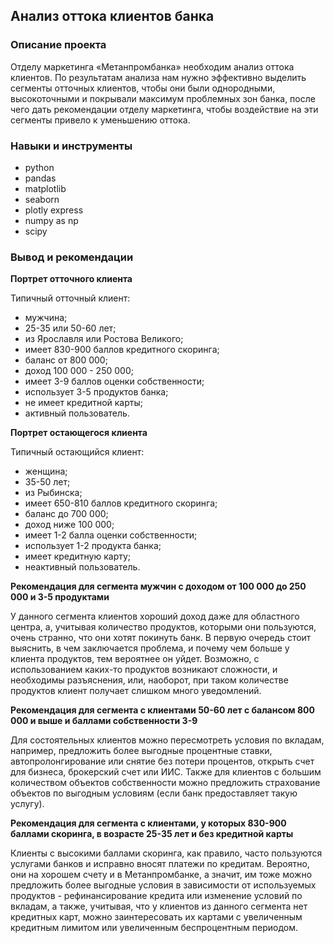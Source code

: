 ## Анализ оттока клиентов банка

### Описание проекта
Отделу маркетинга «Метанпромбанка» необходим анализ оттока клиентов. По результатам анализа нам нужно эффективно выделить сегменты отточных клиентов, чтобы они были однородными, высокоточными и покрывали максимум проблемных зон банка, после чего дать рекомендации отделу маркетинга, чтобы воздействие на эти сегменты привело к уменьшению оттока.

### Навыки и инструменты 
+ python
+ pandas
+ matplotlib
+ seaborn 
+ plotly express
+ numpy as np
+ scipy

### Вывод и рекомендации
**Портрет отточного клиента**

Типичный отточный клиент:

+ мужчина;
+ 25-35 или 50-60 лет;
+ из Ярославля или Ростова Великого;
+ имеет 830-900 баллов кредитного скоринга;
+ баланс от 800 000;
+ доход 100 000 - 250 000;
+ имеет 3-9 баллов оценки собственности;
+ использует 3-5 продуктов банка;
+ не имеет кредитной карты;
+ активный пользователь.
  
**Портрет остающегося клиента**

Типичный остающийся клиент:

+ женщина;
+ 35-50 лет;
+ из Рыбинска;
+ имеет 650-810 баллов кредитного скоринга;
+ баланс до 700 000;
+ доход ниже 100 000;
+ имеет 1-2 балла оценки собственности;
+ использует 1-2 продукта банка;
+ имеет кредитную карту;
+ неактивный пользователь.
  
**Рекомендация для сегмента мужчин с доходом от 100 000 до 250 000 и 3-5 продуктами**

У данного сегмента клиентов хороший доход даже для областного центра, а, учитывая количество продуктов, которыми они пользуются, очень странно, что они хотят покинуть банк. В первую очередь стоит выяснить, в чем заключается проблема, и почему чем больше у клиента продуктов, тем вероятнее он уйдет. Возможно, с использованием каких-то продуктов возникают сложности, и необходимы разъяснения, или, наоборот, при таком количестве продуктов клиент получает слишком много уведомлений.

**Рекомендация для сегмента с клиентами 50-60 лет с балансом 800 000 и выше и баллами собственности 3-9**

Для состоятельных клиентов можно пересмотреть условия по вкладам, например, предложить более выгодные процентные ставки, автопролонгирование или снятие без потери процентов, открыть счет для бизнеса, брокерский счет или ИИС. Также для клиентов с большим количеством объектов собственности можно предложить страхование объектов по выгодным условиям (если банк предоставляет такую услугу).

**Рекомендация для сегмента с клиентами, у которых 830-900 баллами скоринга, в возрасте 25-35 лет и без кредитной карты**

Клиенты с высокими баллами скоринга, как правило, часто пользуются услугами банков и исправно вносят платежи по кредитам. Вероятно, они на хорошем счету и в Метанпромбанке, а значит, им тоже можно предложить более выгодные условия в зависимости от используемых продуктов - рефинансирование кредита или изменение условий по вкладам, а также, учитывая, что у клиентов из данного сегмента нет кредитных карт, можно заинтересовать их картами с увеличенным кредитным лимитом или увеличенным беспроцентным периодом.
